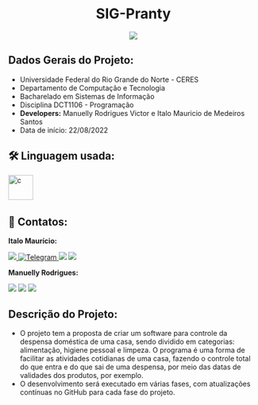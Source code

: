 
<h1 align="center"> SIG-Pranty </h1>

<p align="center">
<img src="http://img.shields.io/static/v1?label=STATUS&message=EM%20DESENVOLVIMENTO&color=GREEN&style=for-the-badge"/>
</p>

## Dados Gerais do Projeto:

* Universidade Federal do Rio Grande do Norte - CERES
* Departamento de Computação e Tecnologia
* Bacharelado em Sistemas de Informação
* Disciplina DCT1106 - Programação
* **Developers:** Manuelly Rodrigues Victor e Italo Mauricio de Medeiros Santos
* Data de início: 22/08/2022



## :hammer_and_wrench: Linguagem usada:   
<img src="https://cdn.jsdelivr.net/gh/devicons/devicon/icons/c/c-plain.svg" title="c" alt="c" width="50" height="50"/>&nbsp; 

## :calling: Contatos:
**Italo Maurício:**

[<img src = "https://img.shields.io/badge/instagram-%23E4405F.svg?&style=for-the-badge&logo=instagram&logoColor=white">](https://www.instagram.com/italomauricio1/)<a id="telegram" href="https://t.me/italomauricio1" target="_blank"> ![Telegram](https://img.shields.io/static/v1?style=for-the-badge&message=Telegram&color=26A5E4&logo=Telegram&logoColor=FFFFFF&label=) </a>[<img src="https://img.shields.io/badge/linkedin-%230077B5.svg?&style=for-the-badge&logo=linkedin&logoColor=white" />](https://www.linkedin.com/in/italo-mauricio-26b76b15a/) <a href = "mailto:italomauricio98@gmail.com"><img src="https://img.shields.io/badge/Gmail-D14836?style=for-the-badge&logo=gmail&logoColor=white" target="_blank"></a>

**Manuelly Rodrigues:**

[<img src = "https://img.shields.io/badge/instagram-%23E4405F.svg?&style=for-the-badge&logo=instagram&logoColor=white">](https://www.instagram.com/manuelly___/) [<img src="https://img.shields.io/badge/linkedin-%230077B5.svg?&style=for-the-badge&logo=linkedin&logoColor=white" />](https://www.linkedin.com/in/imanuelly-rodrigues-5037b6239/) <a href = "mailto:manuellyvictor2000@gmail.com"><img src="https://img.shields.io/badge/Gmail-D14836?style=for-the-badge&logo=gmail&logoColor=white" target="_blank"></a>


## Descrição do Projeto:
* O projeto tem a proposta de criar um software para controle da despensa doméstica de uma casa, sendo dividido em categorias: alimentação, higiene pessoal e limpeza. O programa é uma forma de facilitar as atividades cotidianas de uma casa, fazendo o controle total do que entra e do que sai de uma despensa, por meio das datas de validades dos produtos, por exemplo.
* O desenvolvimento será executado em várias fases, com atualizações contínuas no GitHub para cada fase do projeto.  




